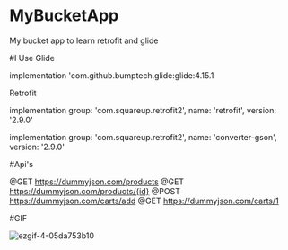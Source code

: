 # MyBucketApp


My bucket app to learn retrofit and glide



#I Use 
Glide

implementation 'com.github.bumptech.glide:glide:4.15.1

Retrofit

implementation group: 'com.squareup.retrofit2', name: 'retrofit', version: '2.9.0'

implementation group: 'com.squareup.retrofit2', name: 'converter-gson', version: '2.9.0'

#Api's

@GET https://dummyjson.com/products
@GET https://dummyjson.com/products/{id}
@POST https://dummyjson.com/carts/add
@GET https://dummyjson.com/carts/1

#GIF


![ezgif-4-05da753b10](https://github.com/FurkanEmircanDursun/furkan_emircan_dursun_vize2/assets/63562726/750f2176-57b7-40ea-b206-457868f07264)
